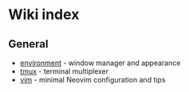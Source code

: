 # Wiki index

## General
 - [environment](environment.md) - window manager and appearance
 - [tmux](tmux.md) - terminal multiplexer
 - [vim](vim.md) - minimal Neovim configuration and tips

